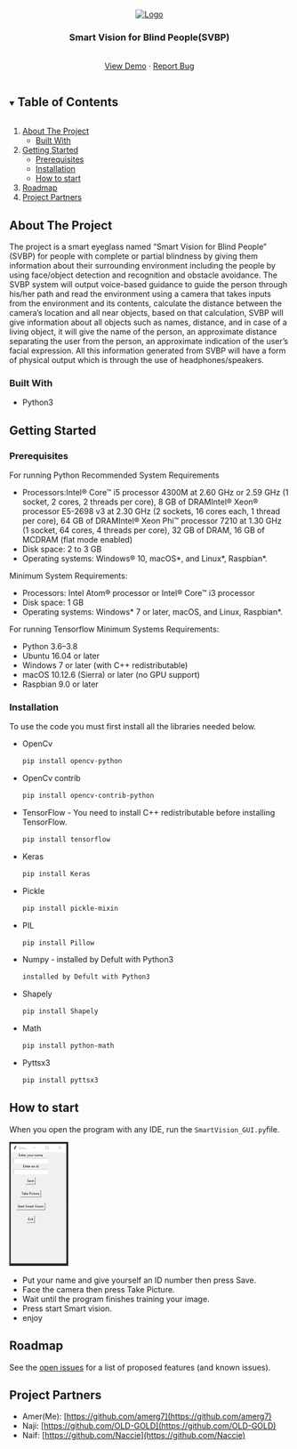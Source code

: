 <!-- PROJECT LOGO -->
<br />
<p align="center">
  <a href="https://seu.edu.sa/en/home/">
    <img src="https://seu.edu.sa/media/1387/logo_3d_last.png" alt="Logo" width="300" height="90">
  </a>

  <h3 align="center">Smart Vision for Blind People(SVBP)</h3>
  <p align="center">
    <br />
    <a href="https://youtu.be/TPsLbUpEoQY">View Demo</a>
    ·
    <a href="https://github.com/amerg7/SVBP/issues/new">Report Bug</a>
  </p>

</p>

<details open="open">
  <summary><h2 style="display: inline-block">Table of Contents</h2></summary>
  <ol>
    <li>
      <a href="#about-the-project">About The Project</a>
      <ul>
        <li><a href="#built-with">Built With</a></li>
      </ul>
    </li>
    <li>
      <a href="#getting-started">Getting Started</a>
      <ul>
        <li><a href="#prerequisites">Prerequisites</a></li>
        <li><a href="#installation">Installation</a></li>
        <li><a href="#how-to-start">How to start</a></li>
      </ul>
    </li>
    <li><a href="#roadmap">Roadmap</a></li>
    <li><a href="#project-partners">Project Partners</a></li>
  </ol>
</details>


## About The Project
The project is a smart eyeglass named “Smart Vision for Blind People” (SVBP) for people with complete or partial
blindness by giving them information about their surrounding environment including the people by using face/object
detection and recognition and obstacle avoidance. The SVBP system will output voice-based guidance to guide the person
through his/her path and read the environment using a camera that takes inputs from the environment and its contents,
calculate the distance between the camera’s location and all near objects, based on that calculation, SVBP will give
information about all objects such as names, distance, and in case of a living object, it will give the name of the
person, an approximate distance separating the user from the person, an approximate indication of the user’s facial
expression. All this information generated from SVBP will have a form of physical output which is through the use of
headphones/speakers.

### Built With

* []() Python3


## Getting Started

### Prerequisites

For running Python Recommended System Requirements

* Processors:Intel® Core™ i5 processor 4300M at 2.60 GHz or 2.59 GHz (1 socket, 2 cores, 2 threads per core), 
  8 GB of DRAMIntel® Xeon® processor E5-2698 v3 at 2.30 GHz (2 sockets, 16 cores each, 1 thread per core), 
  64 GB of DRAMIntel® Xeon Phi™ processor 7210 at 1.30 GHz (1 socket, 64 cores, 4 threads per core), 
  32 GB of DRAM, 16 GB of MCDRAM (flat mode enabled)
* Disk space: 2 to 3 GB
* Operating systems: Windows® 10, macOS*, and Linux*, Raspbian*.

Minimum System Requirements:
* Processors: Intel Atom® processor or Intel® Core™ i3 processor
* Disk space: 1 GB
* Operating systems: Windows* 7 or later, macOS, and Linux, Raspbian*.

For running Tensorflow Minimum Systems Requirements:
* Python 3.6–3.8
* Ubuntu 16.04 or later
* Windows 7 or later (with C++ redistributable)
* macOS 10.12.6 (Sierra) or later (no GPU support)
* Raspbian 9.0 or later


### Installation

To use the code you must first install all the libraries needed below.

* []() OpenCv 
  ```sh
  pip install opencv-python
  ```
* []() OpenCv contrib
  ```sh
  pip install opencv-contrib-python
  ```
* []() TensorFlow - You need to install C++ redistributable before installing TensorFlow.
  ```sh
  pip install tensorflow
  ```
* []() Keras
  ```sh
  pip install Keras
  ```
* []() Pickle
  ```sh
  pip install pickle-mixin
  ```
* []() PIL
  ```sh
  pip install Pillow
  ```
* []() Numpy - installed by Defult with Python3
   ```sh
  installed by Defult with Python3
  ```
* []() Shapely
   ```sh
  pip install Shapely
  ```
* []() Math
  ```sh
  pip install python-math
  ```
* []() Pyttsx3
  ```sh
  pip install pyttsx3
  ```
  
## How to start

When you open the program with any IDE, run the `SmartVision_GUI.py`file.

<img src="https://raw.githubusercontent.com/amerg7/SVBP/main/SVBP-GUI.png" alt="SVBP-GUI" width="106" height="223">

   * Put your name and give yourself an ID number then press Save.
   * Face the camera then press Take Picture.
   * Wait until the program finishes training your image.
   * Press start Smart vision.
   * enjoy


## Roadmap
See the [open issues](https://github.com/amerg7/SVBP/issues) for a list of proposed features (and known issues).

## Project Partners

* Amer(Me): [https://github.com/amerg7](https://github.com/amerg7)
* Naji: [https://github.com/OLD-GOLD](https://github.com/OLD-GOLD)
* Naif:  [https://github.com/Naccie](https://github.com/Naccie)


